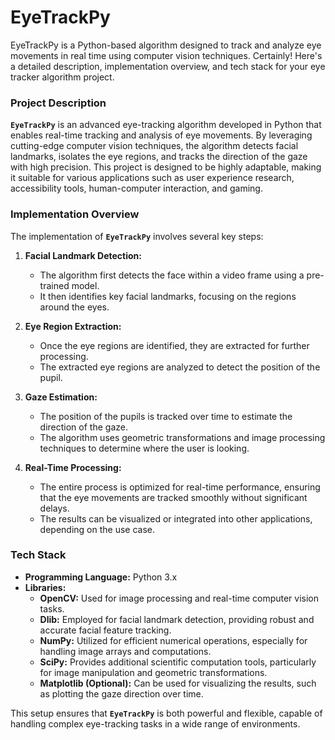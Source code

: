 # EyeTrackPy
EyeTrackPy is a Python-based algorithm designed to track and analyze eye movements in real time using computer vision techniques. 
Certainly! Here's a detailed description, implementation overview, and tech stack for your eye tracker algorithm project.

### **Project Description**

**`EyeTrackPy`** is an advanced eye-tracking algorithm developed in Python that enables real-time tracking and analysis of eye movements. By leveraging cutting-edge computer vision techniques, the algorithm detects facial landmarks, isolates the eye regions, and tracks the direction of the gaze with high precision. This project is designed to be highly adaptable, making it suitable for various applications such as user experience research, accessibility tools, human-computer interaction, and gaming.

### **Implementation Overview**

The implementation of **`EyeTrackPy`** involves several key steps:

1. **Facial Landmark Detection:**
   - The algorithm first detects the face within a video frame using a pre-trained model.
   - It then identifies key facial landmarks, focusing on the regions around the eyes.

2. **Eye Region Extraction:**
   - Once the eye regions are identified, they are extracted for further processing.
   - The extracted eye regions are analyzed to detect the position of the pupil.

3. **Gaze Estimation:**
   - The position of the pupils is tracked over time to estimate the direction of the gaze.
   - The algorithm uses geometric transformations and image processing techniques to determine where the user is looking.

4. **Real-Time Processing:**
   - The entire process is optimized for real-time performance, ensuring that the eye movements are tracked smoothly without significant delays.
   - The results can be visualized or integrated into other applications, depending on the use case.

### **Tech Stack**

- **Programming Language:** Python 3.x
- **Libraries:**
  - **OpenCV:** Used for image processing and real-time computer vision tasks.
  - **Dlib:** Employed for facial landmark detection, providing robust and accurate facial feature tracking.
  - **NumPy:** Utilized for efficient numerical operations, especially for handling image arrays and computations.
  - **SciPy:** Provides additional scientific computation tools, particularly for image manipulation and geometric transformations.
  - **Matplotlib (Optional):** Can be used for visualizing the results, such as plotting the gaze direction over time.

This setup ensures that **`EyeTrackPy`** is both powerful and flexible, capable of handling complex eye-tracking tasks in a wide range of environments.
